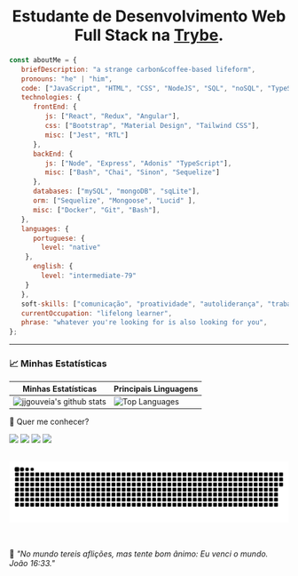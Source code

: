 <h1 style="text-align: center">Estudante de Desenvolvimento Web Full Stack na <a href="https://betrybe.com">Trybe</a>.</br>
</h1>



```javascript
const aboutMe = {
   briefDescription: "a strange carbon&coffee-based lifeform",
   pronouns: "he" | "him",
   code: ["JavaScript", "HTML", "CSS", "NodeJS", "SQL", "noSQL", "TypeScript"],
   technologies: {
      frontEnd: {
         js: ["React", "Redux", "Angular"],
         css: ["Bootstrap", "Material Design", "Tailwind CSS"],
         misc: ["Jest", "RTL"]
      },
      backEnd: {
         js: ["Node", "Express", "Adonis" "TypeScript"],
         misc: ["Bash", "Chai", "Sinon", "Sequelize"]
      },
      databases: ["mySQL", "mongoDB", "sqLite"],
      orm: ["Sequelize", "Mongoose", "Lucid" ],
      misc: ["Docker", "Git", "Bash"],
   },
   languages: {
      portuguese: {
        level: "native"
    },
      english: {
        level: "intermediate-79"
    }
   },
   soft-skills: ["comunicação", "proatividade", "autoliderança", "trabalho em equipe"],
   currentOccupation: "lifelong learner",
   phrase: "whatever you're looking for is also looking for you",
};
```


---

### 📈 Minhas Estatísticas

| Minhas Estatísticas                                                                                                                                         | Principais Linguagens                                                                                                                                                  |
| ------------------------------------------------------------------------------------------------------------------------------------------------------------ | ---------------------------------------------------------------------------------------------------------------------------------------------------------------------- |
| ![jjgouveia's github stats](https://github-readme-stats-one-virid-55.vercel.app/api?username=jjgouveia&show_icons=true&hide_border=true&count_private=true&theme=jolly) | ![Top Languages](https://github-readme-stats-one-virid-55.vercel.app/api/top-langs/?username=jjgouveia&langs_count=10&count_private=true&hide_border=true&theme=jolly&layout=compact) |

💬 Quer me conhecer?

<div>
  <a href="https://www.linkedin.com/in/jarbasgouveia" target="_blank"><img src="https://img.shields.io/badge/-LinkedIn-%230077B5?style=for-the-badge&logo=linkedin&logoColor=white" target="_blank"></a>
  <a href="https://api.whatsapp.com/send?phone=5581996122536" target="_blank"><img src="https://img.shields.io/badge/WhatsApp-25D366?style=for-the-badge&logo=whatsapp&logoColor=white" target="_blank"></a>
  <a href = "mailto:gouvik.dev@gmail.com"><img src="https://img.shields.io/badge/-Gmail-%23333?style=for-the-badge&logo=gmail&logoColor=white" target="_blank"></a>
  <a href="https://www.instagram.com/junior_gouveia/" target="_blank"><img src="https://img.shields.io/badge/-Instagram-%23E4405F?style=for-the-badge&logo=instagram&logoColor=white" target="_blank"></a>
  <!-- <a href="https://discord.gg/NXGGp4KaQH" target="_blank"><img src="https://img.shields.io/badge/Discord-7289DA?style=for-the-badge&logo=discord&logoColor=white" target="_blank"></a> -->
</div>
<br>
<div>

  ![Snake animation](https://github.com/jjgouveia/jjgouveia/blob/output/github-contribution-grid-snake.svg)

</div>
<br>
<p>🧠 <spam style="font-style:italic">"No mundo tereis aflições, mas tente bom ânimo: Eu venci o mundo. João 16:33."</spam></p>

